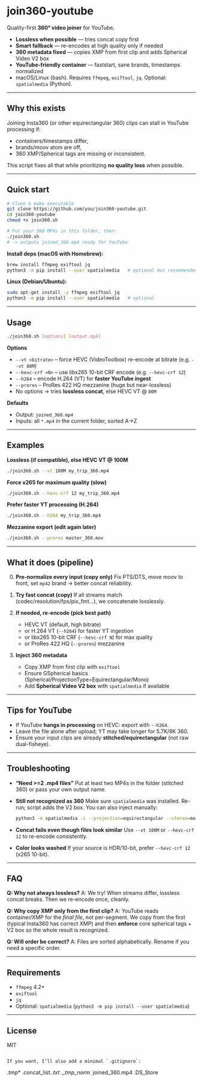 # join360-youtube

Quality-first **360° video joiner** for YouTube.

- **Lossless when possible** — tries concat copy first  
- **Smart fallback** — re-encodes at high quality only if needed  
- **360 metadata fixed** — copies XMP from first clip and adds Spherical Video V2 box  
- **YouTube-friendly container** — faststart, sane brands, timestamps normalized  
- macOS/Linux (bash). Requires `ffmpeg`, `exiftool`, `jq`. Optional: `spatialmedia` (Python).

---

## Why this exists

Joining Insta360 (or other equirectangular 360) clips can stall in YouTube processing if:
- containers/timestamps differ,
- brands/moov atom are off,
- 360 XMP/Spherical tags are missing or inconsistent.

This script fixes all that while prioritizing **no quality loss** when possible.

---

## Quick start

```bash
# Clone & make executable
git clone https://github.com/you/join360-youtube.git
cd join360-youtube
chmod +x join360.sh

# Put your 360 MP4s in this folder, then:
./join360.sh
# -> outputs joined_360.mp4 ready for YouTube
````

**Install deps (macOS with Homebrew):**

```bash
brew install ffmpeg exiftool jq
python3 -m pip install --user spatialmedia   # optional but recommended
```

**Linux (Debian/Ubuntu):**

```bash
sudo apt-get install -y ffmpeg exiftool jq
python3 -m pip install --user spatialmedia   # optional
```

---

## Usage

```bash
./join360.sh [options] [output.mp4]
```

**Options**

* `--vt <bitrate>` – force HEVC (VideoToolbox) re-encode at bitrate (e.g. `--vt 80M`)
* `--hevc-crf <N>` – use libx265 10-bit CRF encode (e.g. `--hevc-crf 12`)
* `--h264` – encode H.264 (VT) for **faster YouTube ingest**
* `--prores` – ProRes 422 HQ mezzanine (huge but near-lossless)
* No options → tries **lossless concat**, else HEVC VT @ `80M`

**Defaults**

* Output: `joined_360.mp4`
* Inputs: all `*.mp4` in the current folder, sorted A→Z

---

## Examples

**Lossless (if compatible), else HEVC VT @ 100M**

```bash
./join360.sh --vt 100M my_trip_360.mp4
```

**Force x265 for maximum quality (slow)**

```bash
./join360.sh --hevc-crf 12 my_trip_360.mp4
```

**Prefer faster YT processing (H.264)**

```bash
./join360.sh --h264 my_trip_360.mp4
```

**Mezzanine export (edit again later)**

```bash
./join360.sh --prores master_360.mov
```

---

## What it does (pipeline)

0. **Pre-normalize every input (copy only)**
   Fix PTS/DTS, move moov to front, set `mp42` brand → better concat reliability.

1. **Try fast concat (copy)**
   If all streams match (codec/resolution/fps/pix_fmt…), we concatenate losslessly.

2. **If needed, re-encode (pick best path)**

   * HEVC VT (default, high bitrate)
   * or H.264 VT (`--h264`) for faster YT ingestion
   * or libx265 10-bit CRF (`--hevc-crf N`) for max quality
   * or ProRes 422 HQ (`--prores`) mezzanine

3. **Inject 360 metadata**

   * Copy XMP from first clip with `exiftool`
   * Ensure GSpherical basics (Spherical/ProjectionType=Equirectangular/Mono)
   * Add **Spherical Video V2 box** with `spatialmedia` if available

---

## Tips for YouTube

* If YouTube **hangs in processing** on HEVC: export with `--h264`.
* Leave the file alone after upload; YT may take longer for 5.7K/8K 360.
* Ensure your input clips are already **stitched/equirectangular** (not raw dual-fisheye).

---

## Troubleshooting

* **“Need >=2 .mp4 files”**
  Put at least two MP4s in the folder (stitched 360) or pass your own output name.

* **Still not recognized as 360**
  Make sure `spatialmedia` was installed. Re-run; script adds the V2 box.
  You can also inject manually:

  ```bash
  python3 -m spatialmedia -i --projection=equirectangular --stereo=mono in.mp4 out.mp4
  ```

* **Concat fails even though files look similar**
  Use `--vt 100M` or `--hevc-crf 12` to re-encode consistently.

* **Color looks washed**
  If your source is HDR/10-bit, prefer `--hevc-crf 12` (x265 10-bit).

---

## FAQ

**Q: Why not always lossless?**
A: We try! When streams differ, lossless concat breaks. Then we re-encode once, cleanly.

**Q: Why copy XMP only from the first clip?**
A: YouTube reads container/XMP for the *final file*, not per-segment. We copy from the first (typical Insta360 has correct XMP) and then **enforce** core spherical tags + V2 box so the whole result is recognized.

**Q: Will order be correct?**
A: Files are sorted alphabetically. Rename if you need a specific order.

---

## Requirements

* `ffmpeg` 4.2+
* `exiftool`
* `jq`
* Optional: `spatialmedia` (`python3 -m pip install --user spatialmedia`)

---

## License

MIT

```

If you want, I’ll also add a minimal `.gitignore`:

```

.*tmp**
.concat_list.*.txt
._tmp_norm.*
joined_360.mp4
.DS_Store

```
